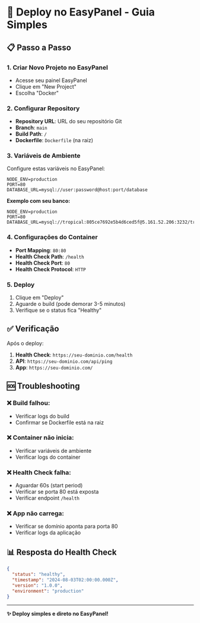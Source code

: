 # 🚀 Deploy no EasyPanel - Guia Simples

## 📋 Passo a Passo

### 1. **Criar Novo Projeto no EasyPanel**

- Acesse seu painel EasyPanel
- Clique em "New Project"
- Escolha "Docker"

### 2. **Configurar Repository**

- **Repository URL**: URL do seu repositório Git
- **Branch**: `main`
- **Build Path**: `/`
- **Dockerfile**: `Dockerfile` (na raiz)

### 3. **Variáveis de Ambiente**

Configure estas variáveis no EasyPanel:

```env
NODE_ENV=production
PORT=80
DATABASE_URL=mysql://user:password@host:port/database
```

**Exemplo com seu banco:**

```env
NODE_ENV=production
PORT=80
DATABASE_URL=mysql://tropical:805ce7692e5b4d6ced5f@5.161.52.206:3232/tropical
```

### 4. **Configurações do Container**

- **Port Mapping**: `80:80`
- **Health Check Path**: `/health`
- **Health Check Port**: `80`
- **Health Check Protocol**: `HTTP`

### 5. **Deploy**

1. Clique em "Deploy"
2. Aguarde o build (pode demorar 3-5 minutos)
3. Verifique se o status fica "Healthy"

## ✅ Verificação

Após o deploy:

1. **Health Check**: `https://seu-dominio.com/health`
2. **API**: `https://seu-dominio.com/api/ping`
3. **App**: `https://seu-dominio.com/`

## 🆘 Troubleshooting

### ❌ Build falhou:

- Verificar logs do build
- Confirmar se Dockerfile está na raiz

### ❌ Container não inicia:

- Verificar variáveis de ambiente
- Verificar logs do container

### ❌ Health Check falha:

- Aguardar 60s (start period)
- Verificar se porta 80 está exposta
- Verificar endpoint `/health`

### ❌ App não carrega:

- Verificar se domínio aponta para porta 80
- Verificar logs da aplicação

## 📊 Resposta do Health Check

```json
{
  "status": "healthy",
  "timestamp": "2024-08-03T02:00:00.000Z",
  "version": "1.0.0",
  "environment": "production"
}
```

---

**✨ Deploy simples e direto no EasyPanel!**
